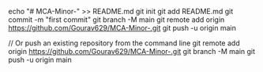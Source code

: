 echo "# MCA-Minor-" >> README.md
git init
git add README.md
git commit -m "first commit"
git branch -M main
git remote add origin https://github.com/Gourav629/MCA-Minor-.git
git push -u origin main

// Or push an existing repository from the command line
git remote add origin https://github.com/Gourav629/MCA-Minor-.git
git branch -M main
git push -u origin main